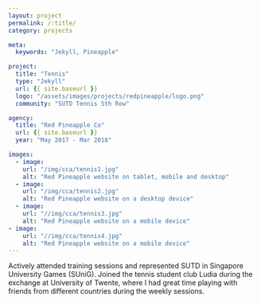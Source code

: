 ```yaml
---
layout: project
permalink: /:title/
category: projects

meta:
  keywords: "Jekyll, Pineapple"

project:
  title: "Tennis"
  type: "Jekyll"
  url: {{ site.baseurl }}
  logo: "/assets/images/projects/redpineapple/logo.png"
  community: "SUTD Tennis 5th Row"

agency:
  title: "Red Pineapple Co"
  url: {{ site.baseurl }}
  year: "May 2017 - Mar 2018"

images:
  - image:
    url: "/img/cca/tennis1.jpg"
    alt: "Red Pineapple website on tablet, mobile and desktop"
  - image:
    url: "/img/cca/tennis2.jpg"
    alt: "Red Pineapple website on a desktop device"
  - image:
    url: "//img/cca/tennis3.jpg"
    alt: "Red Pineapple website on a mobile device"
- image:
    url: "//img/cca/tennis4.jpg"
    alt: "Red Pineapple website on a mobile device"
---
```

<p>Actively attended training sessions and represented SUTD in Singapore University Games (SUniG). Joined the tennis student club Ludia during the exchange at University of Twente, where I had great time playing with friends from different countries during the weekly sessions.</p>